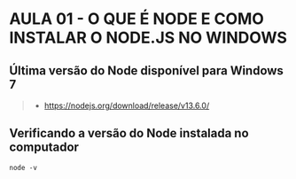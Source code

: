 # AULA 01 - O QUE É NODE E COMO INSTALAR O NODE.JS NO WINDOWS
## Última versão do Node disponível para Windows 7
>- https://nodejs.org/download/release/v13.6.0/

## Verificando a versão do Node instalada no computador
```node -v```